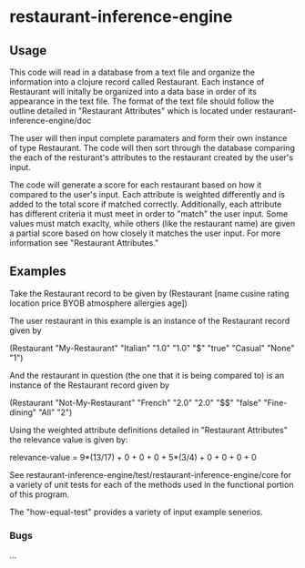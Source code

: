 # restaurant-inference-engine

## Usage

This code will read in a database from  a text file and organize
the information into a clojure record called Restaurant.
Each instance of Restaurant will initally be organized into a data base
in order of its appearance in the text file. The format of the text
file should follow the outline detailed in "Restaurant Attributes" 
which is located under restaurant-inference-engine/doc

The user will then input complete paramaters and form their own
instance of type Restaurant. The code will then sort through the 
database comparing the each of the resturant's attributes to the
restaurant created  by the user's input.

The code will generate a score for each restaurant based on how
it compared to the user's input. Each attribute is weighted
differently and is added to the total score if matched correctly.
Additionally, each attribute has different criteria it must meet
in order to "match" the user input. Some values must match exaclty, while
others (like the restaurant name) are given a partial score based on
how closely it matches the user input. For more information see
"Restaurant Attributes."


## Examples

Take the Restaurant record to be given by
(Restaurant [name       cusine
             rating     location
             price      BYOB
             atmosphere allergies
             age])

The user restaurant in this example is an instance of the
Restaurant record given by

(Restaurant "My-Restaurant" "Italian" 
            "1.0"           "1.0" 
            "$"             "true" 
            "Casual"        "None" 
            "1")


And the restaurant in question (the one that it is being compared to)
is an instance of the Restaurant record given by

(Restaurant "Not-My-Restaurant" "French" 
            "2.0"               "2.0" 
            "$$"                "false" 
            "Fine-dining"       "All" 
            "2")


Using the weighted attribute definitions detailed in "Restaurant Attributes"
the relevance value is given by:

relevance-value = 9*(13/17)    + 0 
                  + 0          + 0 
                  + 5*(3/4)    + 0
                  + 0          + 0
                  + 0

See restaurant-inference-engine/test/restaurant-inference-engine/core for
a variety of unit tests for each of the methods used in the functional portion
of this program. 

The "how-equal-test" provides a variety of input example senerios.


### Bugs

...